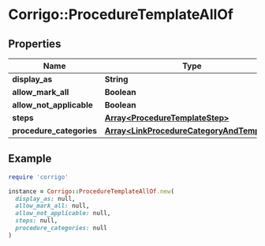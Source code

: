 # Corrigo::ProcedureTemplateAllOf

## Properties

| Name | Type | Description | Notes |
| ---- | ---- | ----------- | ----- |
| **display_as** | **String** |  | [optional] |
| **allow_mark_all** | **Boolean** |  | [optional] |
| **allow_not_applicable** | **Boolean** |  | [optional] |
| **steps** | [**Array&lt;ProcedureTemplateStep&gt;**](ProcedureTemplateStep.md) |  | [optional] |
| **procedure_categories** | [**Array&lt;LinkProcedureCategoryAndTemplate&gt;**](LinkProcedureCategoryAndTemplate.md) |  | [optional] |

## Example

```ruby
require 'corrigo'

instance = Corrigo::ProcedureTemplateAllOf.new(
  display_as: null,
  allow_mark_all: null,
  allow_not_applicable: null,
  steps: null,
  procedure_categories: null
)
```

